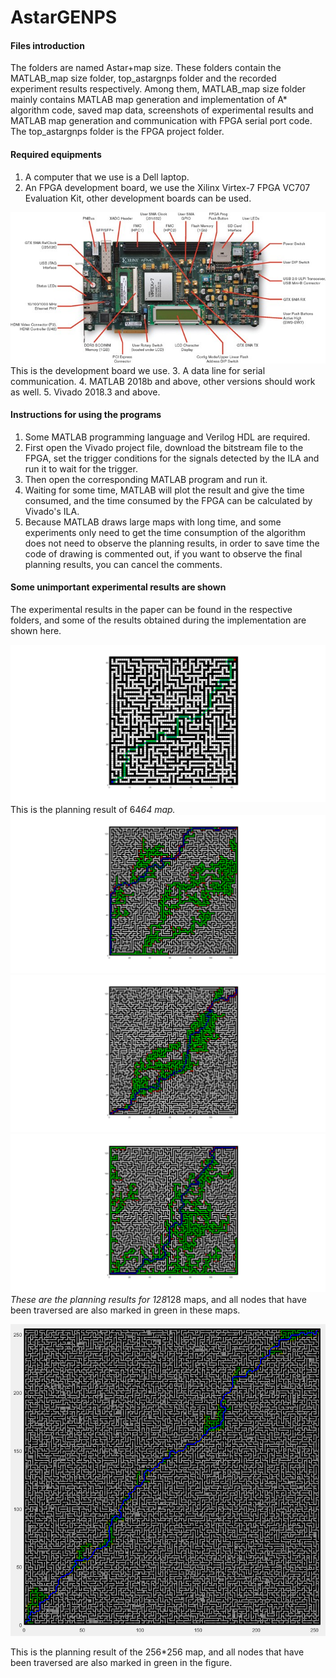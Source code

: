 # AstarGENPS

#### Files introduction
The folders are named Astar+map size. These folders contain the MATLAB_map size folder, top_astargnps folder and the recorded experiment results respectively. Among them, MATLAB_map size folder mainly contains MATLAB map generation and implementation of A* algorithm code, saved map data, screenshots of experimental results and MATLAB map generation and communication with FPGA serial port code. The top_astargnps folder is the FPGA project folder.

#### Required equipments
1. A computer that we use is a Dell laptop.
2. An FPGA development board, we use the Xilinx Virtex-7 FPGA VC707 Evaluation Kit, other development boards can be used.
   
![1](figures/FPGA.jpg)
This is the development board we use.
3. A data line for serial communication.
4. MATLAB 2018b and above, other versions should work as well.
5. Vivado 2018.3 and above.

#### Instructions for using the programs

1. Some MATLAB programming language and Verilog HDL are required.
2. First open the Vivado project file, download the bitstream file to the FPGA, set the trigger conditions for the signals detected by the ILA and run it to wait for the trigger.
3. Then open the corresponding MATLAB program and run it.
4. Waiting for some time, MATLAB will plot the result and give the time consumed, and the time consumed by the FPGA can be calculated by Vivado's ILA.
5. Because MATLAB draws large maps with long time, and some experiments only need to get the time consumption of the algorithm does not need to observe the planning results, in order to save time the code of drawing is commented out, if you want to observe the final planning results, you can cancel the comments.

#### Some unimportant experimental results are shown

The experimental results in the paper can be found in the respective folders, and some of the results obtained during the implementation are shown here.

![1](figures/64.png)
This is the planning result of 64*64 map.
![1](figures/128.png)
![1](figures/128128.png)
![1](figures/1281282.png)
These are the planning results for 128*128 maps, and all nodes that have been traversed are also marked in green in these maps.

![1](figures/256.png)

This is the planning result of the 256*256 map, and all nodes that have been traversed are also marked in green in the figure.


